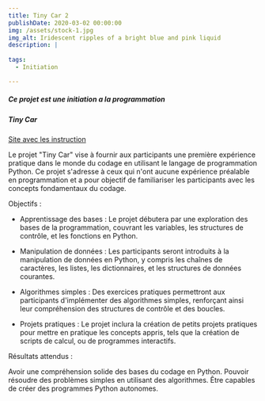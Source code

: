 ```yaml
---
title: Tiny Car 2
publishDate: 2020-03-02 00:00:00
img: /assets/stock-1.jpg
img_alt: Iridescent ripples of a bright blue and pink liquid
description: |
  
tags:
  - Initiation

---
```

##### Ce projet est une initiation a la programmation
##### Tiny Car

[Site avec les instruction](https://www.frebourg.es)

Le projet "Tiny Car" vise à fournir aux participants une première expérience pratique dans le monde du codage en utilisant le langage de programmation Python. Ce projet s'adresse à ceux qui n'ont aucune expérience préalable en programmation et a pour objectif de familiariser les participants avec les concepts fondamentaux du codage.   

Objectifs :  

- Apprentissage des bases : Le projet débutera par une exploration des bases de la programmation, couvrant les variables, les structures de contrôle, et les fonctions en Python.  

- Manipulation de données : Les participants seront introduits à la manipulation de données en Python, y compris les chaînes de caractères, les listes, les dictionnaires, et les structures de données courantes.  
 
- Algorithmes simples : Des exercices pratiques permettront aux participants d'implémenter des algorithmes simples, renforçant ainsi leur compréhension des structures de contrôle et des boucles.

- Projets pratiques : Le projet inclura la création de petits projets pratiques pour mettre en pratique les concepts appris, tels que la création de scripts de calcul, ou de programmes interactifs.


Résultats attendus :

Avoir une compréhension solide des bases du codage en Python.
Pouvoir résoudre des problèmes simples en utilisant des algorithmes.
Être capables de créer des programmes Python autonomes.




